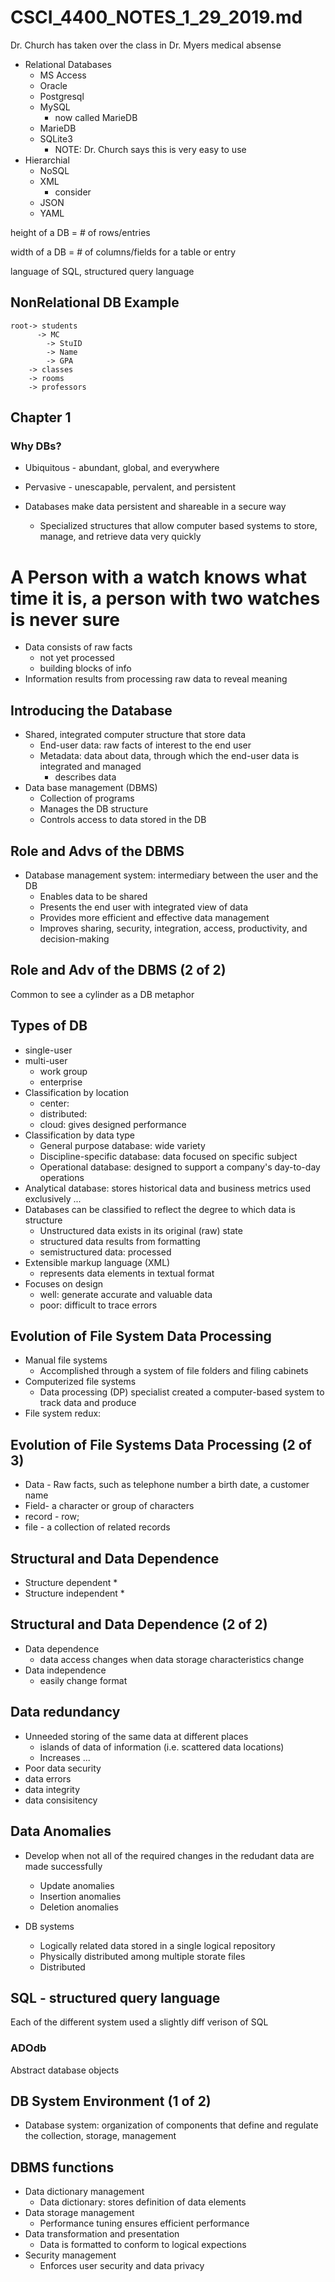 # CSCI_4400_NOTES_1_29_2019.md

Dr. Church has taken over the class in Dr. Myers medical absense

* Relational Databases
  * MS Access
  * Oracle
  * Postgresql
  * MySQL
    * now called MarieDB
  * MarieDB
  * SQLite3
    * NOTE: Dr. Church says this is very easy to use
* Hierarchial
  * NoSQL
  * XML
    * consider
  * JSON
  * YAML

height of a DB = # of rows/entries

width of a DB = # of columns/fields for a table or entry

language of SQL, structured query language

## NonRelational DB Example

```
root-> students
      -> MC
        -> StuID
        -> Name
        -> GPA 
    -> classes
    -> rooms
    -> professors
```

## Chapter 1

### Why DBs?

* Ubiquitous - abundant, global, and everywhere
* Pervasive - unescapable, pervalent, and persistent

* Databases make data persistent and shareable in a secure way
  * Specialized structures that allow computer based systems to store, manage, and retrieve data very quickly

# __A Person with a watch knows what time it is, a person with two watches is never sure__

* Data consists of raw facts
  * not yet processed
  * building blocks of info
* Information results from processing raw data to reveal meaning

## Introducing the Database

* Shared, integrated computer structure that store data
  * End-user data: raw facts of interest to the end user
  * Metadata: data about data, through which the end-user data is integrated and managed
    * describes data
* Data base management (DBMS)
  * Collection of programs
  * Manages the DB structure
  * Controls access to data stored in the DB

## Role and Advs of the DBMS

* Database management system: intermediary between the user and the DB
  * Enables data to be shared
  * Presents the end user with integrated view of data
  * Provides more efficient and effective data management
  * Improves sharing, security, integration, access, productivity, and decision-making

## Role and Adv of the DBMS (2 of 2)

Common to see a cylinder as a DB metaphor

## Types of DB

* single-user
* multi-user
  * work group
  * enterprise
* Classification by location
  * center:
  * distributed: 
  * cloud: gives designed performance
* Classification by data type
  * General purpose database: wide variety
  * Discipline-specific database: data focused on specific subject
  * Operational database: designed to support a company's day-to-day operations
* Analytical database: stores historical data and business metrics used exclusively ...
* Databases can be classified to reflect the degree to which data is structure
  * Unstructured data exists in its original (raw) state
  * structured data results from formatting
  * semistructured data: processed
* Extensible markup language (XML)
  * represents data elements in textual format
* Focuses on design
  * well: generate accurate and valuable data
  * poor: difficult to trace errors

## Evolution of File System Data Processing

* Manual file systems
  * Accomplished through a system of file folders and filing cabinets
* Computerized file systems
  * Data processing (DP) specialist created a computer-based system to track data and produce
* File system redux:

## Evolution of File Systems Data Processing (2 of 3)

* Data - Raw facts, such as telephone number a birth date, a customer name
* Field- a character or group of characters
* record - row;
* file - a collection of related records

## Structural and Data Dependence

* Structure dependent
  * 
* Structure independent
  * 

## Structural and Data Dependence (2 of 2)

* Data dependence
  * data access changes when data storage characteristics change
* Data independence
  * easily change format

## Data redundancy

* Unneeded storing of the same data at different places
  * islands of data of information (i.e. scattered data locations)
  * Increases ...
* Poor data security
* data errors
* data integrity
* data consisitency

## Data Anomalies

* Develop when not all of the required changes in the redudant data are made successfully
  * Update anomalies
  * Insertion anomalies
  * Deletion anomalies

* DB systems
  * Logically related data stored in a single logical repository
  * Physically distributed among multiple storate files
  * Distributed

## SQL - structured query language

Each of the different system used a slightly diff verison of SQL

### ADOdb

Abstract database objects

## DB System Environment (1 of 2)

* Database system: organization of components that define and regulate the collection, storage, management

## DBMS functions

* Data dictionary management
  * Data dictionary: stores definition of data elements
* Data storage management
  * Performance tuning ensures efficient performance
* Data transformation and presentation
  * Data is formatted to conform to logical expections
* Security management
  * Enforces user security and data privacy
